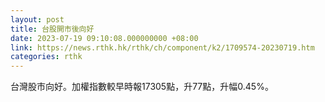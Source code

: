 ```yaml
---
layout: post
title: 台股開市後向好
date: 2023-07-19 09:10:08.000000000 +08:00
link: https://news.rthk.hk/rthk/ch/component/k2/1709574-20230719.htm
categories: rthk
---
```


台灣股市向好。加權指數較早時報17305點，升77點，升幅0.45%。
